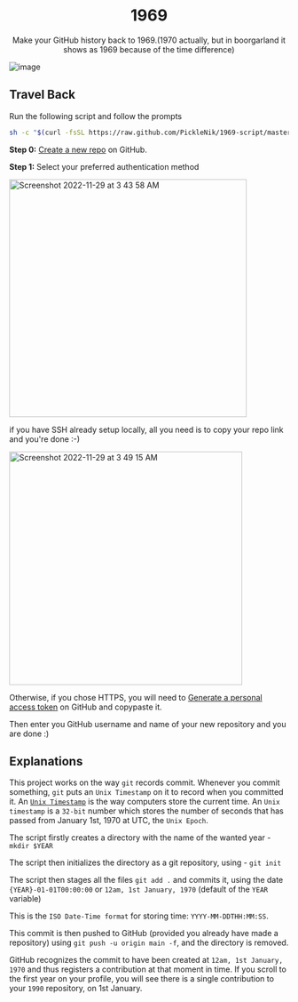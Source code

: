 <h1 align=center> 1969 </h1>

<p align=center> Make your GitHub history back to 1969.(1970 actually, but in boorgarland it shows as 1969 because of the time difference) </p>

![image](https://user-images.githubusercontent.com/31113245/204480442-2f858f25-9683-4c7c-8a4a-d82d0843f867.png)

## Travel Back

Run the following script and follow the prompts
```bash
sh -c "$(curl -fsSL https://raw.github.com/PickleNik/1969-script/master/index.sh)"
```
**Step 0:** [Create a new repo](https://github.com/new) on GitHub.

**Step 1:** Select your preferred authentication method

<img width="428" alt="Screenshot 2022-11-29 at 3 43 58 AM" src="https://user-images.githubusercontent.com/31113245/204481168-ff9ebed7-027f-4b7f-9d43-ae04c9246e00.png">

if you have SSH already setup locally, all you need is to copy your repo link and you're done :-)

<img width="420" alt="Screenshot 2022-11-29 at 3 49 15 AM" src="https://user-images.githubusercontent.com/31113245/204482278-85d1b161-9fd6-4849-8329-57a6e905884d.png">

Otherwise, if you chose HTTPS, you will need to [Generate a personal access token](https://github.com/settings/tokens/new) on GitHub and copypaste it.

Then enter you GitHub username and name of your new repository and you are done :)






## Explanations

This project works on the way `git` records commit. Whenever you commit something, `git` puts an `Unix Timestamp` on it to record when you committed it. An [`Unix Timestamp`](https://www.unixtimestamp.com/) is the way computers store the current time. An `Unix timestamp` is a `32-bit` number which stores the number of seconds that has passed from January 1st, 1970 at UTC, the `Unix Epoch`.

The script firstly creates a directory with the name of the wanted year - `mkdir $YEAR`

The script then initializes the directory as a git repository, using - `git init`

The script then stages all the files `git add .` and commits it, using the date `{YEAR}-01-01T00:00:00` or `12am, 1st January, 1970` (default of the `YEAR` variable)

This is the `ISO Date-Time format` for storing time: `YYYY-MM-DDTHH:MM:SS`.

This commit is then pushed to GitHub (provided you already have made a repository) using `git push -u origin main -f`, and the directory is removed.

GitHub recognizes the commit to have been created at `12am, 1st January, 1970` and thus registers a contribution at that moment in time. If you scroll to the first year on your profile, you will see there is a single contribution to your `1990` repository, on 1st January.
